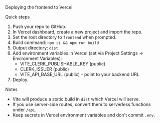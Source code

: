 Deploying the frontend to Vercel

Quick steps

1. Push your repo to GitHub.
2. In Vercel dashboard, create a new project and import the repo.
3. Set the root directory to `frontend` when prompted.
4. Build command: `npm ci && npm run build`
5. Output directory: `dist`
6. Add environment variables in Vercel (set via Project Settings -> Environment Variables):
   - VITE_CLERK_PUBLISHABLE_KEY (public)
   - CLERK_ISSUER (public)
   - VITE_API_BASE_URL (public) - point to your backend URL
7. Deploy.

Notes
- Vite will produce a static build in `dist` which Vercel will serve.
- If you use server-side routes, convert them to serverless functions under `/api`.
- Keep secrets in Vercel environment variables and don't commit `.env`.
